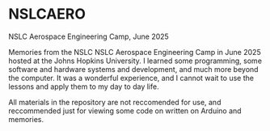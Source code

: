 # NSLCAERO
NSLC Aerospace Engineering Camp, June 2025

Memories from the NSLC NSLC Aerospace Engineering Camp in June 2025 hosted at the Johns Hopkins University. I learned some programming, some software and hardware systems and development, and much more beyond the computer. It was a wonderful experience, and I cannot wait to use the lessons and apply them to my day to day life.

All materials in the repository are not reccomended for use, and reccommended just for viewing some code on written on Arduino and memories. 
